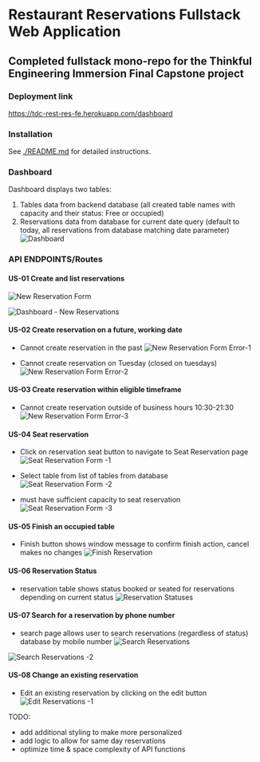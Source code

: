 # Restaurant Reservations Fullstack Web Application

## Completed fullstack mono-repo for the Thinkful Engineering Immersion Final Capstone project
### Deployment link 
https://tdc-rest-res-fe.herokuapp.com/dashboard

### Installation  
See [./README.md](./README.md) for detailed instructions.

### Dashboard
Dashboard displays two tables: 
1. Tables data from backend database (all created table names with capacity and their status: Free or occupied)
2. Reservations data from database for current date query (default to today, all reservations from database matching date parameter)
![Dashboard](/final_screenshots/dashboard_initial.png)


### API ENDPOINTS/Routes  

#### US-01 Create and list reservations

![New Reservation Form](/final_screenshots/new_reservation_form.png)

![Dashboard - New Reservations](/final_screenshots/dashboard_view_1.png)

#### US-02 Create reservation on a future, working date
- Cannot create reservation in the past
![New Reservation Form Error-1](/final_screenshots/new_reservation_error_1.png)


- Cannot create reservation on Tuesday (closed on tuesdays)
![New Reservation Form Error-2](/final_screenshots/new_reservation_error_2.png)

#### US-03 Create reservation within eligible timeframe
- Cannot create reservation outside of business hours 10:30-21:30
![New Reservation Form Error-3](/final_screenshots/new_reservation_error_3.png)

#### US-04 Seat reservation
- Click on reservation seat button to navigate to Seat Reservation page
![Seat Reservation Form -1](/final_screenshots/seat_reservation_1.png)

- Select table from list of tables from database 
![Seat Reservation Form -2](/final_screenshots/seat_reservation_select.png)

- must have sufficient capacity to seat reservation
![Seat Reservation Form -3](/final_screenshots/seat_reservation_error.png)


#### US-05 Finish an occupied table
- Finish button shows window message to confirm finish action, cancel makes no changes
![Finish Reservation](/final_screenshots/dashboard_finish.png)


#### US-06 Reservation Status
- reservation table shows status booked or seated for reservations depending on current status
![Reservation Statuses](/final_screenshots/dashboard_seat_reservation.png)


#### US-07 Search for a reservation by phone number
- search page allows user to search reservations (regardless of status) database by mobile number
![Search Reservations](/final_screenshots/search_res_1.png)

![Search Reservations -2](/final_screenshots/search_res_2.png)


#### US-08 Change an existing reservation
- Edit an existing reservation by clicking on the edit button 
![Edit Reservations -1](/final_screenshots/edit_reservation_form.png)


TODO: 
- add additional styling to make more personalized 
- add logic to allow for same day reservations 
- optimize time & space complexity of API functions 